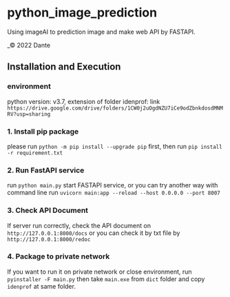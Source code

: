 # python_image_prediction

Using imageAI to prediction image and make web API by FASTAPI.

_© 2022 Dante
## Installation and Execution

### environment
python version: v3.7,
extension of folder idenprof: link `https://drive.google.com/drive/folders/1CW0j2uOgdNZU7iCe9odZbnkdosdMNMRV?usp=sharing`

### 1. Install pip package
please run `python -m pip install --upgrade pip` first,
then run `pip install -r requirement.txt`

### 2. Run FastAPI service
run `python main.py` start FASTAPI service,
or you can try another way with command line
run `uvicorn main:app --reload --host 0.0.0.0 --port 8007`

### 3. Check API Document
If server run correctly, check the API document on `http://127.0.0.1:8000/docs`
or you can check it by txt file by `http://127.0.0.1:8000/redoc`

### 4. Package to private network
If you want to run it on private network or close environment, run `pyinstaller -F main.py`
then take `main.exe` from `dict` folder and copy `idenprof` at same folder.
